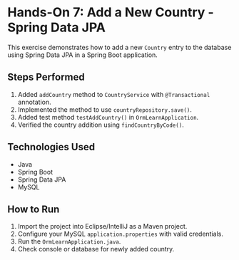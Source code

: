 # Hands-On 7: Add a New Country - Spring Data JPA

This exercise demonstrates how to add a new `Country` entry to the database using Spring Data JPA in a Spring Boot application.

## Steps Performed

1. Added `addCountry` method to `CountryService` with `@Transactional` annotation.
2. Implemented the method to use `countryRepository.save()`.
3. Added test method `testAddCountry()` in `OrmLearnApplication`.
4. Verified the country addition using `findCountryByCode()`.

## Technologies Used

- Java
- Spring Boot
- Spring Data JPA
- MySQL

## How to Run

1. Import the project into Eclipse/IntelliJ as a Maven project.
2. Configure your MySQL `application.properties` with valid credentials.
3. Run the `OrmLearnApplication.java`.
4. Check console or database for newly added country.